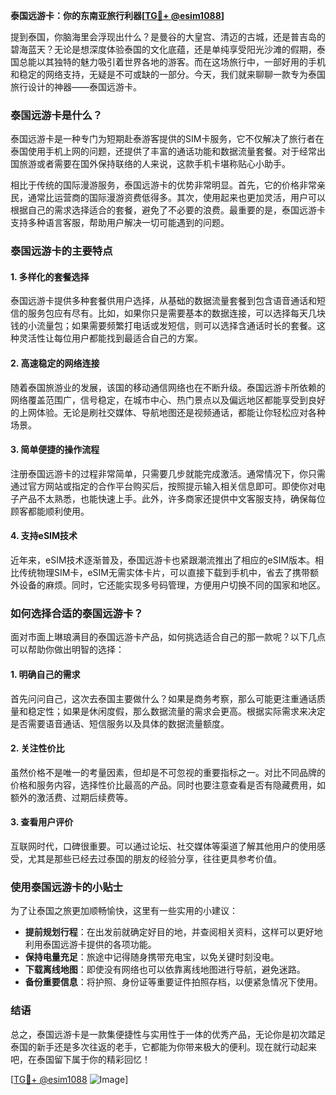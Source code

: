 **泰国远游卡：你的东南亚旅行利器[[TG💪+ @esim1088](https://t.me/s/esim1088)]**

提到泰国，你脑海里会浮现出什么？是曼谷的大皇宫、清迈的古城，还是普吉岛的碧海蓝天？无论是想深度体验泰国的文化底蕴，还是单纯享受阳光沙滩的假期，泰国总能以其独特的魅力吸引着世界各地的游客。而在这场旅行中，一部好用的手机和稳定的网络支持，无疑是不可或缺的一部分。今天，我们就来聊聊一款专为泰国旅行设计的神器——泰国远游卡。

### 泰国远游卡是什么？

泰国远游卡是一种专门为短期赴泰游客提供的SIM卡服务，它不仅解决了旅行者在泰国使用手机上网的问题，还提供了丰富的通话功能和数据流量套餐。对于经常出国旅游或者需要在国外保持联络的人来说，这款手机卡堪称贴心小助手。

相比于传统的国际漫游服务，泰国远游卡的优势非常明显。首先，它的价格非常亲民，通常比运营商的国际漫游资费低得多。其次，使用起来也更加灵活，用户可以根据自己的需求选择适合的套餐，避免了不必要的浪费。最重要的是，泰国远游卡支持多种语言客服，帮助用户解决一切可能遇到的问题。

### 泰国远游卡的主要特点

#### 1. 多样化的套餐选择
泰国远游卡提供多种套餐供用户选择，从基础的数据流量套餐到包含语音通话和短信的服务包应有尽有。比如，如果你只是需要基本的数据连接，可以选择每天几块钱的小流量包；如果需要频繁打电话或发短信，则可以选择含通话时长的套餐。这种灵活性让每位用户都能找到最适合自己的方案。

#### 2. 高速稳定的网络连接
随着泰国旅游业的发展，该国的移动通信网络也在不断升级。泰国远游卡所依赖的网络覆盖范围广，信号稳定，在城市中心、热门景点以及偏远地区都能享受到良好的上网体验。无论是刷社交媒体、导航地图还是视频通话，都能让你轻松应对各种场景。

#### 3. 简单便捷的操作流程
注册泰国远游卡的过程非常简单，只需要几步就能完成激活。通常情况下，你只需通过官方网站或指定的合作平台购买后，按照提示输入相关信息即可。即使你对电子产品不太熟悉，也能快速上手。此外，许多商家还提供中文客服支持，确保每位顾客都能顺利使用。

#### 4. 支持eSIM技术
近年来，eSIM技术逐渐普及，泰国远游卡也紧跟潮流推出了相应的eSIM版本。相比传统物理SIM卡，eSIM无需实体卡片，可以直接下载到手机中，省去了携带额外设备的麻烦。同时，它还能实现多号码管理，方便用户切换不同的国家和地区。

### 如何选择合适的泰国远游卡？

面对市面上琳琅满目的泰国远游卡产品，如何挑选适合自己的那一款呢？以下几点可以帮助你做出明智的选择：

#### 1. 明确自己的需求
首先问问自己，这次去泰国主要做什么？如果是商务考察，那么可能更注重通话质量和稳定性；如果是休闲度假，那么数据流量的需求会更高。根据实际需求来决定是否需要语音通话、短信服务以及具体的数据流量额度。

#### 2. 关注性价比
虽然价格不是唯一的考量因素，但却是不可忽视的重要指标之一。对比不同品牌的价格和服务内容，选择性价比最高的产品。同时也要注意查看是否有隐藏费用，如额外的激活费、过期后续费等。

#### 3. 查看用户评价
互联网时代，口碑很重要。可以通过论坛、社交媒体等渠道了解其他用户的使用感受，尤其是那些已经去过泰国的朋友的经验分享，往往更具参考价值。

### 使用泰国远游卡的小贴士

为了让泰国之旅更加顺畅愉快，这里有一些实用的小建议：

- **提前规划行程**：在出发前就确定好目的地，并查阅相关资料，这样可以更好地利用泰国远游卡提供的各项功能。
- **保持电量充足**：旅途中记得随身携带充电宝，以免关键时刻没电。
- **下载离线地图**：即使没有网络也可以依靠离线地图进行导航，避免迷路。
- **备份重要信息**：将护照、身份证等重要证件拍照存档，以便紧急情况下使用。

### 结语

总之，泰国远游卡是一款集便捷性与实用性于一体的优秀产品，无论你是初次踏足泰国的新手还是多次往返的老手，它都能为你带来极大的便利。现在就行动起来吧，在泰国留下属于你的精彩回忆！

[[TG💪+ @esim1088](https://t.me/s/esim1088) ![Image](https://i.postimg.cc/4NQfJmqS/Snipaste-2025-05-13-00-14-12.png)]